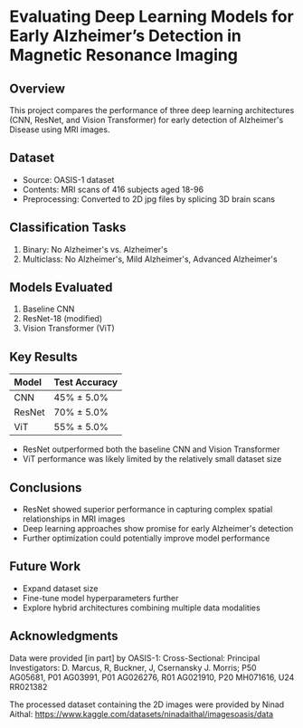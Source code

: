 # Evaluating Deep Learning Models for Early Alzheimer’s Detection in Magnetic Resonance Imaging

## Overview

This project compares the performance of three deep learning architectures (CNN, ResNet, and Vision Transformer) for early detection of Alzheimer's Disease using MRI images.

## Dataset

- Source: OASIS-1 dataset
- Contents: MRI scans of 416 subjects aged 18-96
- Preprocessing: Converted to 2D jpg files by splicing 3D brain scans


## Classification Tasks

1. Binary: No Alzheimer's vs. Alzheimer's
2. Multiclass: No Alzheimer's, Mild Alzheimer's, Advanced Alzheimer's

## Models Evaluated

1. Baseline CNN
2. ResNet-18 (modified)
3. Vision Transformer (ViT)

## Key Results

| Model | Test Accuracy |
| :-- | :-- |
| CNN | 45% ± 5.0% |
| ResNet | 70% ± 5.0% |
| ViT | 55% ± 5.0% |

- ResNet outperformed both the baseline CNN and Vision Transformer
- ViT performance was likely limited by the relatively small dataset size


## Conclusions

- ResNet showed superior performance in capturing complex spatial relationships in MRI images
- Deep learning approaches show promise for early Alzheimer's detection
- Further optimization could potentially improve model performance


## Future Work

- Expand dataset size
- Fine-tune model hyperparameters further
- Explore hybrid architectures combining multiple data modalities


## Acknowledgments

Data were provided [in part] by OASIS-1: Cross-Sectional: Principal Investigators: D. Marcus, R, Buckner, J, Csernansky J. Morris; P50 AG05681, P01 AG03991, P01 AG026276, R01 AG021910, P20 MH071616, U24 RR021382

The processed dataset containing the 2D images were provided by Ninad Aithal: https://www.kaggle.com/datasets/ninadaithal/imagesoasis/data
